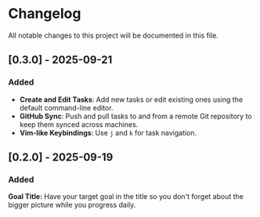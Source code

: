 # Changelog
All notable changes to this project will be documented in this file.

## [0.3.0] - 2025-09-21
### Added
- **Create and Edit Tasks**: Add new tasks or edit existing ones using the default command-line editor.
- **GitHub Sync**: Push and pull tasks to and from a remote Git repository to keep them synced across machines.
- **Vim-like Keybindings**: Use `j` and `k` for task navigation.

## [0.2.0] - 2025-09-19
### Added
**Goal Title:** Have your target goal in the title so you don't forget about the bigger picture while you progress daily.
